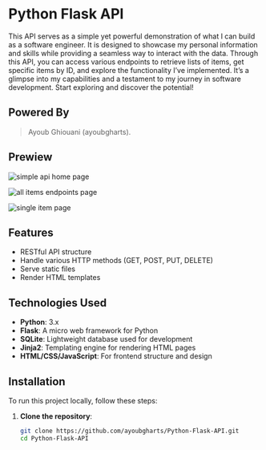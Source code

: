 # Python Flask API

This API serves as a simple yet powerful demonstration of what I can build as a software engineer. It is designed to showcase my personal information and skills while providing a seamless way to interact with the data. Through this API, you can access various endpoints to retrieve lists of items, get specific items by ID, and explore the functionality I’ve implemented. It’s a glimpse into my capabilities and a testament to my journey in software development. Start exploring and discover the potential!

## Powered By
> Ayoub Ghiouani (ayoubgharts).

## Prewiew
![simple api home page](images/screenshot1.png)

![all items endpoints page](images/screenshot1.png)

![single item page](images/screenshot1.png)

## Features

- RESTful API structure
- Handle various HTTP methods (GET, POST, PUT, DELETE)
- Serve static files
- Render HTML templates

## Technologies Used

- **Python**: 3.x
- **Flask**: A micro web framework for Python
- **SQLite**: Lightweight database used for development
- **Jinja2**: Templating engine for rendering HTML pages
- **HTML/CSS/JavaScript**: For frontend structure and design

## Installation

To run this project locally, follow these steps:

1. **Clone the repository**:
   ```bash
   git clone https://github.com/ayoubgharts/Python-Flask-API.git
   cd Python-Flask-API
